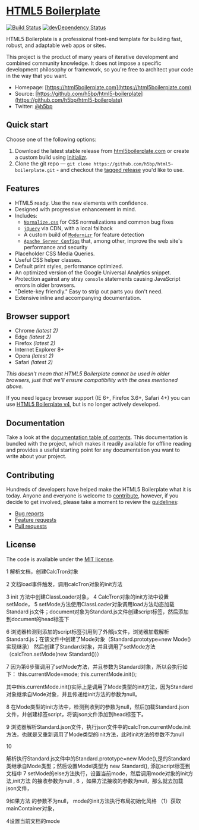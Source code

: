 # [HTML5 Boilerplate](https://html5boilerplate.com)

[![Build Status](https://travis-ci.org/h5bp/html5-boilerplate.svg)](https://travis-ci.org/h5bp/html5-boilerplate)
[![devDependency Status](https://david-dm.org/h5bp/html5-boilerplate/dev-status.svg)](https://david-dm.org/h5bp/html5-boilerplate#info=devDependencies)

HTML5 Boilerplate is a professional front-end template for building
fast, robust, and adaptable web apps or sites.

This project is the product of many years of iterative development and
combined community knowledge. It does not impose a specific development
philosophy or framework, so you're free to architect your code in the
way that you want.

* Homepage: [https://html5boilerplate.com](https://html5boilerplate.com)
* Source: [https://github.com/h5bp/html5-boilerplate](https://github.com/h5bp/html5-boilerplate)
* Twitter: [@h5bp](https://twitter.com/h5bp)


## Quick start

Choose one of the following options:

1. Download the latest stable release from
   [html5boilerplate.com](https://html5boilerplate.com/) or create a
   custom build using [Initializr](http://www.initializr.com).
2. Clone the git repo — `git clone
   https://github.com/h5bp/html5-boilerplate.git` - and checkout the
   [tagged release](https://github.com/h5bp/html5-boilerplate/releases)
   you'd like to use.


## Features

* HTML5 ready. Use the new elements with confidence.
* Designed with progressive enhancement in mind.
* Includes:
  * [`Normalize.css`](https://necolas.github.com/normalize.css/)
    for CSS normalizations and common bug fixes
  * [`jQuery`](https://jquery.com/) via CDN, with a local fallback
  * A custom build of  [`Modernizr`](http://modernizr.com/) for feature
    detection
  * [`Apache Server Configs`](https://github.com/h5bp/server-configs-apache)
    that, among other, improve the web site's performance and security
* Placeholder CSS Media Queries.
* Useful CSS helper classes.
* Default print styles, performance optimized.
* An optimized version of the Google Universal Analytics snippet.
* Protection against any stray `console` statements causing JavaScript
  errors in older browsers.
* "Delete-key friendly." Easy to strip out parts you don't need.
* Extensive inline and accompanying documentation.


## Browser support

* Chrome *(latest 2)*
* Edge *(latest 2)*
* Firefox *(latest 2)*
* Internet Explorer 8+
* Opera *(latest 2)*
* Safari *(latest 2)*

*This doesn't mean that HTML5 Boilerplate cannot be used in older browsers,
just that we'll ensure compatibility with the ones mentioned above.*

If you need legacy browser support (IE 6+, Firefox 3.6+, Safari 4+) you
can use [HTML5 Boilerplate v4](https://github.com/h5bp/html5-boilerplate/tree/v4),
but is no longer actively developed.


## Documentation

Take a look at the [documentation table of contents](dist/doc/TOC.md).
This documentation is bundled with the project, which makes it readily
available for offline reading and provides a useful starting point for
any documentation you want to write about your project.


## Contributing

Hundreds of developers have helped make the HTML5 Boilerplate what it is
today. Anyone and everyone is welcome to [contribute](CONTRIBUTING.md),
however, if you decide to get involved, please take a moment to review
the [guidelines](CONTRIBUTING.md):

* [Bug reports](CONTRIBUTING.md#bugs)
* [Feature requests](CONTRIBUTING.md#features)
* [Pull requests](CONTRIBUTING.md#pull-requests)


## License

The code is available under the [MIT license](LICENSE.txt).

1 解析文档，创建CalcTron对象

2 文档load事件触发，调用calcTron对象的init方法

3 init 方法中创建ClassLoader对象，
4 CalcTron对象的init方法中设置setMode，
5 setMode方法使用ClassLoader对象调用load方法动态加载Standard js文件；document对象为Standard.js文件创建script标签，然后添加到document的head标签下

6 浏览器检测到添加的script标签引用到了外部js文件，浏览器加载解析Standard.js；在该文件中创建了Mode对象（Standard.prototype=new Mode()实现继承）
然后创建了Standard对象，并且调用了setMode方法（calcTron.setMode(new Standard())）

7 因为第6步骤调用了setMode方法，并且参数为Standard对象，所以会执行如下：
 this.currentMode=mode;
 this.currentMode.init();
 
 其中this.currentMode.init()实际上是调用了Mode类型的init方法，因为Standard对象继承自Mode对象，并且传递给init方法的参数为null。
 
 8 在Mode类型的init方法中，检测到收到的参数为null，然后加载Standard.json文件，并创建标签script，将该json文件添加到head标签下。

9 浏览器解析Standard.json文件，执行json文件中的calcTron.currentMode.init方法，也就是又重新调用了Mode类型的init方法，此时init方法的参数不为null

10


解析执行Standard.js文件中的Standard.prototype=new Mode(),是的Standard类继承自Mode类型；然后设置Model类型为 new Standard(),
添加script标签到文档中
7 setMode的else方法执行，设置当前mode，然后调用mode对象的init方法,init方法 的接收参数为null
,
8 ，如果方法接收的参数为null，那么就去加载json文件，


9如果方法 的参数不为null， mode的init方法执行布局初始化风格
  （1）获取mainContainer对象，

 


4设置当前文档的mode



